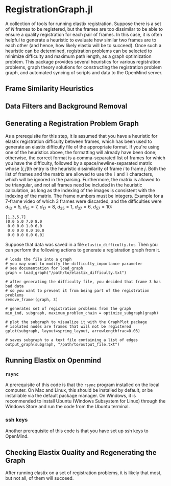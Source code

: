 # RegistrationGraph.jl
A collection of tools for running elastix registration. Suppose there is a set of $N$ frames to be registered, but the frames are too dissimilar to be able to ensure a quality registration for each pair of frames. In this case, it is often helpful to generate a heuristic to evaluate how similar two frames are to each other (and hence, how likely elastix will be to succeed). Once such a heuristic can be determined, registration problems can be selected to minimize difficulty and maximum path length, as a graph optimization problem. This package provides several heuristics for various registration problems, graph theory solutions for constructing the registration problem graph, and automated syncing of scripts and data to the OpenMind server.


## Frame Similarity Heuristics

## Data Filters and Background Removal


## Generating a Registration Problem Graph
As a prerequisite for this step, it is assumed that you have a heuristic for elastix registration difficulty between frames, which has been used to generate an elastix difficutly file of the appropriate format. If you're using one of the heuristics above, the formatting will already have been done; otherwise, the correct format is a comma-separated list of frames for which you have the difficulty, followed by a space/newline-separated matrix whose $[i,j]$th entry is the heuristic dissimilarity of frame $i$ to frame $j$. Both the list of frames and the matrix are allowed to use the `[` and `]` characters, which will be ignored in the parsing. Furthermore, the matrix is allowed to be triangular, and not all frames need be included in the heuristic calculation, as long as the indexing of the images is consistent with the indexing of the matrix. The frame numbers must be integers. Example for a 7-frame video of which 3 frames were discarded, and the difficulties were $d_{13} = 5$, $d_{15} = 7$, $d_{17} = 8$, $d_{35} = 1$, $d_{37} = 6$, $d_{57} = 10$:

```
[1,3,5,7]
[0.0 5.0 7.0 8.0
 0.0 0.0 1.0 6.0
 0.0 0.0 0.0 10.0
 0.0 0.0 0.0 0.0]
```

Suppose that data was saved in a file `elastix_difficulty.txt`. Then you can perform the following actions to generate a registration graph from it.

```
# loads the file into a graph
# you may want to modify the difficulty_importance parameter
# see documentation for load_graph
graph = load_graph("/path/to/elastix_difficulty.txt")

# after generating the difficulty file, you decided that frame 3 has bad data
# so you want to prevent it from being part of the registration problems
remove_frame!(graph, 3)

# generates set of registration problems from the graph
min_ind, subgraph, maximum_problem_chain = optimize_subgraph(graph)

# plot the subgraph to visualize it with the GraphPlot package
# isolated nodes are frames that will not be registered
gplot(subgraph, layout=spring_layout, arrowlengthfrac=0.03)

# saves subgraph to a text file containing a list of edges
output_graph(subgraph, "/path/to/output_file.txt")
```

## Running Elastix on Openmind
### `rsync`
A prerequisite of this code is that the `rsync` program installed on the local computer. On Mac and Linux, this should be installed by default, or be installable via the default package manager. On Windows, it is recommended to install Ubuntu (Windows Subsystem for Linux) through the Windows Store and run the code from the Ubuntu terminal.

### ssh keys
Another prerequisite of this code is that you have set up ssh keys to OpenMind. 


## Checking Elastix Quality and Regenerating the Graph
After running elastix on a set of registration problems, it is likely that most, but not all, of them will succeed. 